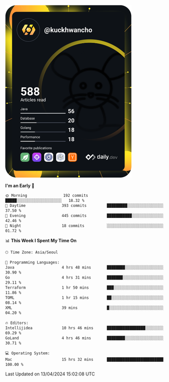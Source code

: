 <a href="https://app.daily.dev/kuckhwancho"><img src="https://github.com/kuckjwi0928/kuckjwi0928/blob/master/devcard.svg" width="400" alt="Kuckjwi Devcard"/></a>

<!--START_SECTION:waka-->
**I'm an Early 🐤** 

```text
🌞 Morning                192 commits         █████░░░░░░░░░░░░░░░░░░░░   18.32 % 
🌆 Daytime                393 commits         █████████░░░░░░░░░░░░░░░░   37.50 % 
🌃 Evening                445 commits         ███████████░░░░░░░░░░░░░░   42.46 % 
🌙 Night                  18 commits          ░░░░░░░░░░░░░░░░░░░░░░░░░   01.72 % 
```


📊 **This Week I Spent My Time On** 

```text
🕑︎ Time Zone: Asia/Seoul

💬 Programming Languages: 
Java                     4 hrs 48 mins       ████████░░░░░░░░░░░░░░░░░   30.90 % 
Go                       4 hrs 31 mins       ███████░░░░░░░░░░░░░░░░░░   29.11 % 
Terraform                1 hr 50 mins        ███░░░░░░░░░░░░░░░░░░░░░░   11.86 % 
TOML                     1 hr 15 mins        ██░░░░░░░░░░░░░░░░░░░░░░░   08.14 % 
XML                      39 mins             █░░░░░░░░░░░░░░░░░░░░░░░░   04.20 % 

🔥 Editors: 
Intellijidea             10 hrs 46 mins      █████████████████░░░░░░░░   69.29 % 
GoLand                   4 hrs 46 mins       ████████░░░░░░░░░░░░░░░░░   30.71 % 

💻 Operating System: 
Mac                      15 hrs 32 mins      █████████████████████████   100.00 % 
```


 Last Updated on 13/04/2024 15:02:08 UTC
<!--END_SECTION:waka-->
